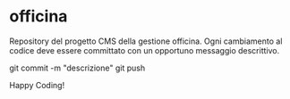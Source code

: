 # officina
Repository del progetto CMS della gestione officina. Ogni cambiamento al codice deve essere committato con un opportuno messaggio descrittivo.

git commit -m "descrizione"
git push

Happy Coding!
